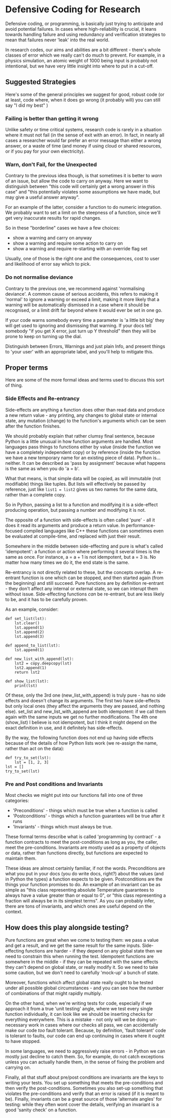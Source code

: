 # Defensive Coding for Research

Defensive coding, or programming, is basically just trying to
anticipate and avoid potential failures. In cases where high-reliability
is crucial, it leans towards handling failure and using redundancy
and verification strategies to mean that failures never 'leak' into
the real world.

In research codes, our aims and abilities are a bit different - there's
whole classes of error which we really can't do much to prevent. For example,
in a physics simulation, an atomic weight of 1000 being input is probably not intentional,
but we have very little insight into where to put in a cut-off.

## Suggested Strategies

Here's some of the general principles we suggest for good, robust code (or at
least, code where, when it does go wrong (it probably will) you can still
say "I did my best" )

### Failing is better than getting it wrong

Unlike safety or time critical systems, research code is rarely in a situation
where it must not fail (in the sense of exit with an error). In fact, in
nearly all cases a researcher would far prefer an error message than either
a wrong answer, or a waste of time (and money if using cloud or shared resources,
or if you pay for your own electricity).

### Warn, don't Fail, for the Unexpected

Contrary to the previous idea though, is that sometimes it is
better to _warn_ of an issue, but allow the code to carry on anyway.
Here we want to distinguish between "this code will certainly get
a wrong answer in this case" and "this potentially violates some
assumptions we have made, but may give a useful answer anyway".

For an example of the latter, consider a function to do numeric
integration. We probably want to set a limit on the steepness
of a function, since we'll get very inaccurate results for rapid changes.

So in these "borderline" cases we have a few choices:

- show a warning and carry on anyway
- show a warning and require some action to carry on
- show a warning and require re-starting with an override flag set

Usually, one of those is the right one and the consequences, cost to user and
likelihood of error say which to pick.

### Do not normalise deviance

Contrary to the previous one, we recommend against 'normalising deviance'. A common
cause of serious accidents, this refers to making it 'normal' to ignore a warning or
exceed a limit,
making it more likely that a warning will be automatically dismissed in a case where it should
be recognised, or a limit drift far beyond where it would ever be set in one go.

If your code warns somebody every time a parameter is 'a little bit big'
they will get used to ignoring and dismissing that warning. If your docs tell
somebody "if you get X error, just turn up Y threshold" then they will be prone
to keep on turning up the dial.

Distinguish between Errors, Warnings and just plain Info, and present things to 'your user' with an appropriate label, and you'll help to mitigate this.

## Proper terms

Here are some of the more formal ideas and terms used to discuss this sort of thing.

### Side Effects and Re-entrancy

Side-effects are anything a function does other than read data and produce a
new return value - any printing, any changes to global state or internal state,
any mutation (change) to the function's arguments which can be seen after the function
finishes.

We should probably explain that rather clumsy final sentence, because Python is a little unusual in
how function arguments are handled. Most languages pass things to functions either by value
(inside the function we have a completely independent copy) or by reference (inside the function
we have a new temporary name for an existing piece of data). Python is... neither. It can be
described as 'pass by assignment' because what happens is the same as when you do 'a = b'.

What that means, is that simple data will be copied, as will immutable (not modifiable)
things like tuples. But lists will effectively be passed by reference, just like ```list1 = list2```
gives us two names for the same data, rather than a complete copy.

So in Python, passing a list to a function and modifying it is a side-effect producing operation, but passing a number and modifying it is not.

The opposite of a function with side-effects is often called 'pure' - all it does
it read its arguments and produce a return value. In performance-focused compiled
languages like C++ these functions can sometimes even be evaluated at compile-time,
and replaced with just their result.

Somewhere in the middle between side-effecting and pure is what's called 'idempotent':
a function or action where performing it several times is the same as once.
For instance, a = a + 1 is not idempotent, but a = 3 is. No matter how many times
we do it, the end state is the same.

Re-entrancy is not directly related to these, but the concepts overlap.
A re-entrant function is one which can be stopped, and then started again (from the beginning)
and still succeed. Pure functions are by definition re-entrant - they don't affect any
internal or external state, so we can interupt them without issue. Side-effecting functions _can_ be
re-entrant, but are less likely to be, and it has to be carefully proven.

As an example, consider:

```
def set_list(lst):
    lst.clear()
    lst.append(1)
    lst.append(2)
    lst.append(3)

def append_to_list(lst):
    lst.append(1)

def new_list_with_append(lst):
    lst2 = copy.deepcopy(lst)
    lst2.append(1)
    return lst2

def show_list(lst):
    print(lst)

```

Of these, only the 3rd one (new_list_with_append) is truly pure - has no side effects and doesn't change
its arguments. The first two have side-effects but only local ones (they affect the arguments
they are passed, and nothing else). set_list and new_list_with_append are both idempotent:
if we call them again with the same inputs we get no further modifications. The 4th one (show_list) I believe is not idempotent, but I think it might depend on the exact definition
in use, and it definitely has side-effects.

By the way, the following function does not end up having side effects because of the details of how Python lists work (we re-assign the name, rather than act on the data):

```
def try_to_set(lst):
    lst = [1, 2, 3]
lst = []
try_to_set(lst)
```

### Pre and Post conditions and Invariants

Most checks we might put into our functions fall into one of three categories:

- 'Preconditions' - things which must be true when a function is called
- 'Postconditions' - things which a function guarantees will be true after it runs
- 'Invariants' - things which must always be true.

These formal terms describe what is called 'programming by contract' - a function contracts
to meet the post-conditions as long as you, the caller, meet the pre-conditions. Invariants are mostly used as a property of objects or data, rather than functions directly,
but functions are expected to maintain them.

These ideas are almost certainly familiar, if not the words. Preconditions are what you
put in your docs (you do write docs, right?) about the values (and in Python the types) a function expects to be given.
Postconditions are the things your function promises to do. An example of an invariant can be
as simple as "this class representing absolute Temperature guarantees to always have a value greater
than or equal to 0", or "this class representing a fraction will always be in its simplest terms".
As you can probably infer, there are tons of invariants, and which ones are useful depend on
the context.

## How does this play alongside testing?

Pure functions are great when we come to testing them:
we pass a value and get a result, and we get the same result for the same inputs.
Side-effecting functions are harder - if they depend on any global state
then we need to constrain this when running the test. Idempotent functions
are somewhere in the middle - if they can be repeated with the same effects
they can't depend on global state, or really modify it. So we need
to take some caution, but we don't need to carefully 'mock-up' a bunch
of state.

Moreover, functions which affect global state really ought to be tested under
all possible global circumstances - and you can see how the number of combinations
of that might rapidly multiply.

On the other hand, when we're writing tests for code, especially if
we approach it from a true 'unit testing' angle, where
we test every single function individually, it can look
like we should be inserting checks for everything everywhere.
This is a mistake - not only will we be doing un-necessary work
in cases where our checks all pass, we can accidentally make our
code _too_ fault tolerant. Because, by definition, 'fault tolerant'
code is tolerant to faults, our code can end up continuing in cases
where it ought to have stopped.

In some languages, we need to aggressively raise errors - in Python
we can mostly just decline to catch them. So, for example,
do not catch exceptions unless you can actually handle them,
in the sense of fixing the problem and carrying on.

Finally, all that stuff about pre/post conditions are invariants are
the keys to writing your tests. You set up something that meets the pre-conditions
and then verify the post-conditions. Sometimes you also set-up something
that violates the pre-conditions and verify that an error is raised (if it is meant to be).
Finally, invariants can be a great source of those 'alternate angles' for testing: while they often wont cover the details, verifying
an invariant is a good 'sanity check' on a function.
